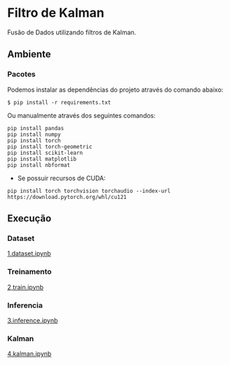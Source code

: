 # Filtro de Kalman

Fusão de Dados utilizando filtros de Kalman.

## Ambiente

### Pacotes

Podemos instalar as dependências do projeto através do comando abaixo:

```
$ pip install -r requirements.txt
```

Ou manualmente através dos seguintes comandos:

```
pip install pandas
pip install numpy
pip install torch
pip install torch-geometric
pip install scikit-learn
pip install matplotlib
pip install nbformat
```

* Se possuir recursos de CUDA:

```
pip install torch torchvision torchaudio --index-url https://download.pytorch.org/whl/cu121
```

## Execução

### Dataset

[1.dataset.ipynb](https://github.com/charlesluizmendes/DataFusion/blob/main/src/1.dataset.ipynb)

### Treinamento

[2,train.ipynb](https://github.com/charlesluizmendes/DataFusion/blob/main/src/2.train.ipynb)

### Inferencia

[3.inference.ipynb](https://github.com/charlesluizmendes/DataFusion/blob/main/src/3.inference.ipynb)

### Kalman

[4.kalman.ipynb](https://github.com/charlesluizmendes/DataFusion/blob/main/src/4.kalman.ipynb)